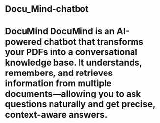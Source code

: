 # Docu_Mind-chatbot
# DocuMind DocuMind is an AI-powered chatbot that transforms your PDFs into a conversational knowledge base. It understands, remembers, and retrieves information from multiple documents—allowing you to ask questions naturally and get precise, context-aware answers.
